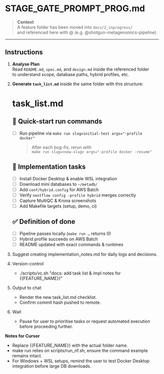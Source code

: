 # STAGE_GATE_PROMPT_PROG.md
> **Context**  
> A feature folder has been moved into `docs/2_inprogress/`  
> and referenced here with @ (e.g. @shotgun-metagenomics-pipeline).

---

## Instructions

1. **Analyse Plan**  
   Read `README.md`, `spec.md`, and `design.md` inside the referenced folder  
   to understand scope, database paths, hybrid profiles, etc.

2. **Generate `task_list.md`** inside the same folder with this structure:

   # task_list.md

   ## 🚀 Quick-start run commands
   - [ ] Run pipeline via `make run slug=initial-test args="-profile docker"`
     > After each bug-fix, rerun with  
     > `make run slug=<new-slug> args="-profile docker -resume"`

   ## 🔨 Implementation tasks
   - [ ] Install Docker Desktop & enable WSL integration
   - [ ] Download mini databases to `~/metadb/`
   - [ ] Add `conf/hybrid.config` for AWS Batch
   - [ ] Verify `nextflow config -profile hybrid` merges correctly
   - [ ] Capture MultiQC & Krona screenshots
   - [ ] Add Makefile targets (setup, demo, ci)

   ## ✅ Definition of done
   - [ ] Pipeline passes locally (`make run …` returns 0)
   - [ ] Hybrid profile succeeds on AWS Batch
   - [ ] README updated with exact commands & runtimes

3. Suggest creating implementation_notes.md for daily logs and decisions.

4. Version-control
   - ./scripts/vc.sh "docs: add task list & impl notes for {{FEATURE_NAME}}"

5. Output to chat

   - Render the new task_list.md checklist.
   - Confirm commit hash pushed to remote.

6. Wait
   - Pause for user to prioritise tasks or request automated execution before proceeding further.

**Notes for Cursor**
   - Replace {{FEATURE_NAME}} with the actual folder name.
   - make run relies on scripts/run_nf.sh; ensure the command example remains intact.
   - For Windows + WSL setups, remind the user to test Docker Desktop integration before large DB downloads.